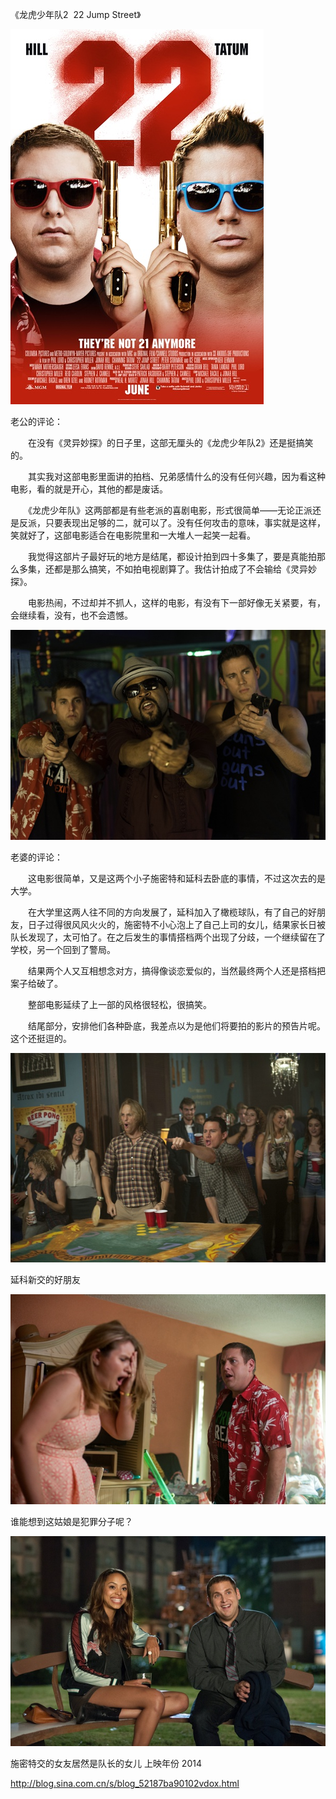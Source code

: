 《龙虎少年队2  22 Jump Street》

			
![](./img/001vda4xzy6Onr78kI890&690.jpg)


老公的评论：

　　在没有《灵异妙探》的日子里，这部无厘头的《龙虎少年队2》还是挺搞笑的。

　　其实我对这部电影里面讲的拍档、兄弟感情什么的没有任何兴趣，因为看这种电影，看的就是开心，其他的都是废话。


　　《龙虎少年队》这两部都是有些老派的喜剧电影，形式很简单——无论正派还是反派，只要表现出足够的二，就可以了。没有任何攻击的意味，事实就是这样，笑就好了，这部电影适合在电影院里和一大堆人一起笑一起看。


　　我觉得这部片子最好玩的地方是结尾，都设计拍到四十多集了，要是真能拍那么多集，还都是那么搞笑，不如拍电视剧算了。我估计拍成了不会输给《灵异妙探》。

　　电影热闹，不过却并不抓人，这样的电影，有没有下一部好像无关紧要，有，会继续看，没有，也不会遗憾。

![](./img/001vda4xzy6OnrhC46Qf8&690.jpg)


老婆的评论：

　　这电影很简单，又是这两个小子施密特和延科去卧底的事情，不过这次去的是大学。

　　在大学里这两人往不同的方向发展了，延科加入了橄榄球队，有了自己的好朋友，日子过得很风风火火的，施密特不小心泡上了自己上司的女儿，结果家长日被队长发现了，太可怕了。在之后发生的事情搭档两个出现了分歧，一个继续留在了学校，另一个回到了警局。

　　结果两个人又互相想念对方，搞得像谈恋爱似的，当然最终两个人还是搭档把案子给破了。

　　整部电影延续了上一部的风格很轻松，很搞笑。

　　结尾部分，安排他们各种卧底，我差点以为是他们将要拍的影片的预告片呢。这个还挺逗的。

![](./img/001vda4xzy6OnraxKlqe0&690.jpg)

延科新交的好朋友

![](./img/001vda4xzy6OnrayCYi22&690.jpg)

谁能想到这姑娘是犯罪分子呢？

![](./img/001vda4xzy6OnriUZ0mca&690.jpg)

施密特交的女友居然是队长的女儿
上映年份 2014							
		
http://blog.sina.com.cn/s/blog_52187ba90102vdox.html
